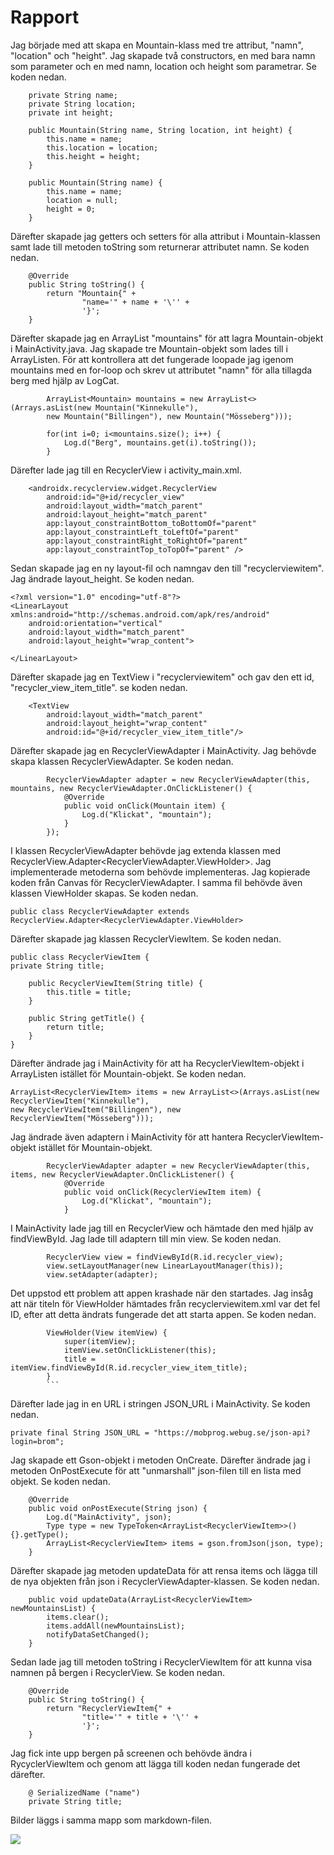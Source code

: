 
# Rapport

Jag började med att skapa en Mountain-klass med tre attribut, "namn", "location" och "height".
Jag skapade två constructors, en med bara namn som parameter och en med namn, location och height 
som parametrar. Se koden nedan.
```
    private String name;
    private String location;
    private int height;

    public Mountain(String name, String location, int height) {
        this.name = name;
        this.location = location;
        this.height = height;
    }

    public Mountain(String name) {
        this.name = name;
        location = null;
        height = 0;
    }
```
Därefter skapade jag getters och setters för alla attribut i Mountain-klassen samt lade till metoden
toString som returnerar attributet namn. Se koden nedan.
```
    @Override
    public String toString() {
        return "Mountain{" +
                "name='" + name + '\'' +
                '}';
    }
```
Därefter skapade jag en ArrayList "mountains" för att lagra Mountain-objekt i MainActivity.java.
Jag skapade tre Mountain-objekt som lades till i ArrayListen. För att kontrollera att det fungerade
loopade jag igenom mountains med en for-loop och skrev ut attributet "namn" för alla tillagda berg
med hjälp av LogCat.
```
        ArrayList<Mountain> mountains = new ArrayList<>(Arrays.asList(new Mountain("Kinnekulle"),
        new Mountain("Billingen"), new Mountain("Mösseberg")));

        for(int i=0; i<mountains.size(); i++) {
            Log.d("Berg", mountains.get(i).toString());
        }
```
Därefter lade jag till en RecyclerView i activity_main.xml.
```
    <androidx.recyclerview.widget.RecyclerView
        android:id="@+id/recycler_view"
        android:layout_width="match_parent"
        android:layout_height="match_parent"
        app:layout_constraintBottom_toBottomOf="parent"
        app:layout_constraintLeft_toLeftOf="parent"
        app:layout_constraintRight_toRightOf="parent"
        app:layout_constraintTop_toTopOf="parent" />
```
Sedan skapade jag en ny layout-fil och namngav den till "recyclerviewitem". Jag ändrade layout_height.
Se koden nedan.
```
<?xml version="1.0" encoding="utf-8"?>
<LinearLayout xmlns:android="http://schemas.android.com/apk/res/android"
    android:orientation="vertical"
    android:layout_width="match_parent"
    android:layout_height="wrap_content">

</LinearLayout>
```
Därefter skapade jag en TextView i "recyclerviewitem" och gav den ett id, "recycler_view_item_title".
se koden nedan.
```
    <TextView
        android:layout_width="match_parent"
        android:layout_height="wrap_content"
        android:id="@+id/recycler_view_item_title"/>
```
Därefter skapade jag en RecyclerViewAdapter i MainActivity. Jag behövde skapa klassen RecyclerViewAdapter.
Se koden nedan.
```
        RecyclerViewAdapter adapter = new RecyclerViewAdapter(this, mountains, new RecyclerViewAdapter.OnClickListener() {
            @Override
            public void onClick(Mountain item) {
                Log.d("Klickat", "mountain");
            }
        });
```
I klassen RecyclerViewAdapter behövde jag extenda klassen med RecyclerView.Adapter<RecyclerViewAdapter.ViewHolder>.
Jag implementerade metoderna som behövde implementeras. Jag kopierade koden från Canvas för
RecyclerViewAdapter. I samma fil behövde även klassen ViewHolder skapas. Se koden nedan.
```
public class RecyclerViewAdapter extends RecyclerView.Adapter<RecyclerViewAdapter.ViewHolder>
```

Därefter skapade jag klassen RecyclerViewItem. Se koden nedan.
```
public class RecyclerViewItem {
private String title;

    public RecyclerViewItem(String title) {
        this.title = title;
    }

    public String getTitle() {
        return title;
    }
}
```
Därefter ändrade jag i MainActivity för att ha RecyclerViewItem-objekt i ArrayListen istället för
Mountain-objekt. Se koden nedan.
```
ArrayList<RecyclerViewItem> items = new ArrayList<>(Arrays.asList(new RecyclerViewItem("Kinnekulle"),
new RecyclerViewItem("Billingen"), new RecyclerViewItem("Mösseberg")));

```

Jag ändrade även adaptern i MainActivity för att hantera RecyclerViewItem-objekt istället för
Mountain-objekt.
```
        RecyclerViewAdapter adapter = new RecyclerViewAdapter(this, items, new RecyclerViewAdapter.OnClickListener() {
            @Override
            public void onClick(RecyclerViewItem item) {
                Log.d("Klickat", "mountain");
            }
```

I MainActivity lade jag till en RecyclerView och hämtade den med hjälp av findViewById. Jag lade till
adaptern till min view. Se koden nedan.
```
        RecyclerView view = findViewById(R.id.recycler_view);
        view.setLayoutManager(new LinearLayoutManager(this));
        view.setAdapter(adapter);
```
Det uppstod ett problem att appen krashade när den startades. Jag insåg att när titeln för ViewHolder
hämtades från recyclerviewitem.xml var det fel ID, efter att detta ändrats fungerade det att starta
appen. Se koden nedan.
```
        ViewHolder(View itemView) {
            super(itemView);
            itemView.setOnClickListener(this);
            title = itemView.findViewById(R.id.recycler_view_item_title);
        }
        ```
```
Därefter lade jag in en URL i stringen JSON_URL i MainActivity. Se koden nedan.
```
private final String JSON_URL = "https://mobprog.webug.se/json-api?login=brom";
```
Jag skapade ett Gson-objekt i metoden OnCreate. Därefter ändrade jag i metoden OnPostExecute för att
"unmarshall" json-filen till en lista med objekt. Se koden nedan.
```
    @Override
    public void onPostExecute(String json) {
        Log.d("MainActivity", json);
        Type type = new TypeToken<ArrayList<RecyclerViewItem>>() {}.getType();
        ArrayList<RecyclerViewItem> items = gson.fromJson(json, type);
    }
```
Därefter skapade jag metoden updateData för att rensa items och lägga till de nya objekten från
json i RecyclerViewAdapter-klassen. Se koden nedan.
```
    public void updateData(ArrayList<RecyclerViewItem> newMountainsList) {
        items.clear();
        items.addAll(newMountainsList);
        notifyDataSetChanged();
    }
```
Sedan lade jag till metoden toString i RecyclerViewItem för att kunna visa namnen på bergen i
RecyclerView. Se koden nedan.
```
    @Override
    public String toString() {
        return "RecyclerViewItem{" +
                "title='" + title + '\'' +
                '}';
    }
```
Jag fick inte upp bergen på screenen och behövde ändra i RycyclerViewItem och genom att lägga till
koden nedan fungerade det därefter.
```
    @ SerializedName ("name")
    private String title;
```
Bilder läggs i samma mapp som markdown-filen.

![](android.png)

